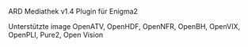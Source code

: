 ARD Mediathek v1.4 Plugin für Enigma2

Unterstützte image OpenATV, OpenHDF, OpenNFR, OpenBH, OpenVIX, OpenPLI, Pure2, Open Vision
